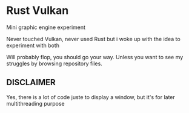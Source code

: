 # Rust Vulkan

Mini graphic engine experiment

Never touched Vulkan, never used Rust but i woke up with the idea to experiment with both

Will probably flop, you should go your way. Unless you want to see my struggles by browsing repository files.

## DISCLAIMER
Yes, there is a lot of code juste to display a window, but it's for later multithreading purpose
